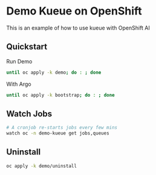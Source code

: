 # Demo Kueue on OpenShift

This is an example of how to use kueue with OpenShift AI

## Quickstart

Run Demo

```sh
until oc apply -k demo; do : ; done
```

With Argo

```sh
until oc apply -k bootstrap; do : ; done
```

## Watch Jobs

```sh
# A cronjob re-starts jobs every few mins
watch oc -n demo-kueue get jobs,queues
```

## Uninstall

```sh
oc apply -k demo/uninstall
```

